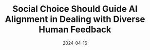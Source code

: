 ---
title: "Social Choice Should Guide AI Alignment in Dealing with Diverse Human Feedback"
collection: publications
filelink: '/files/SC4AIalignment.pdf' 
# excerpt: 'This paper is about the number 1. The number 2 is left for future work.'
date: 2024-04-16
authors: '- &alpha;&beta; - &#124; Vincent Conitzer, Rachel Freedman, Jobst Heitzig, Wesley H. Holliday, Bob M. Jacobs, Nathan Lambert, Milan Mossé, Eric Pacuit, Stuart Russell, Hailey Schoelkopf, Emanuel Tewolde, and William S. Zwicker'
status: 'Published in'
venue: 'International Conference on Machine Learning (ICML) 2024 -- Position Paper Track'
paperurl: 'https://proceedings.mlr.press/v235/conitzer24a.html'
arxivurl: 'https://arxiv.org/abs/2404.10271'
#slidesurl: 'https://arxiv.org/abs/2111.00076'
videourl: 'https://www.youtube.com/watch?v=bAvTr2329bU&t=4s'
otherfeature: '[<a href="https://www.interconnects.ai/p/reinventing-llm-alignment" target="_blank"  rel="noopener noreferrer">Featured on Interconnects</a>]'
#citation: 'Your Name, You. (2009). &quot;Paper Title Number 1.&quot; <i>Journal 1</i>. 1(1).'
# image: '/images/dblpicon.png'

#<a href=" ../files/CV_Emanuel_Tewolde_26_04_23.pdf " target="_blank"  rel="noopener noreferrer">CV</a>, Bla bla, <a href=" ../files/paper1.pdf " target="_blank"  rel="noopener noreferrer">paper1</a>, Bla bla, <a href=" ../files/preservinggametrafos.pdf " target="_blank"  rel="noopener noreferrer">GEB23preprint</a> 
---